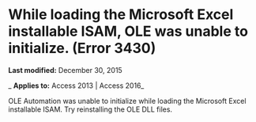 
# While loading the Microsoft Excel installable ISAM, OLE was unable to initialize. (Error 3430)

 **Last modified:** December 30, 2015

 _ **Applies to:** Access 2013 | Access 2016_

OLE Automation was unable to initialize while loading the Microsoft Excel installable ISAM. Try reinstalling the OLE DLL files.

